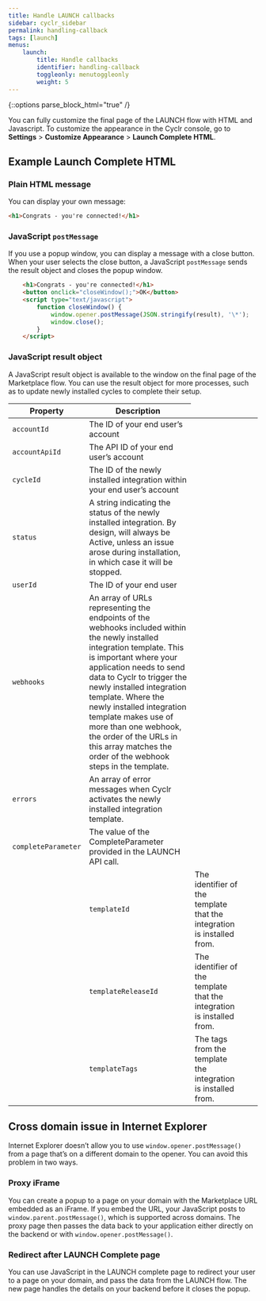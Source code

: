 ```yaml
---
title: Handle LAUNCH callbacks
sidebar: cyclr_sidebar
permalink: handling-callback
tags: [launch]
menus:
    launch:
        title: Handle callbacks
        identifier: handling-callback
        toggleonly: menutoggleonly
        weight: 5
---
```

{::options parse_block_html="true" /}
<section class="card">

You can fully customize the final page of the LAUNCH flow with HTML and Javascript. To customize the appearance in the Cyclr console, go to **Settings** > **Customize Appearance** > **Launch Complete HTML**.

</section>
<section class="card">

## Example Launch Complete HTML

### Plain HTML message

You can display your own message:

```html
<h1>Congrats - you're connected!</h1>
```

### JavaScript `postMessage`

If you use a popup window, you can display a message with a close button. When your user selects the close button, a JavaScript `postMessage` sends the result object and closes the popup window.

```html
    <h1>Congrats - you're connected!</h1>
    <button onclick="closeWindow();">OK</button>
    <script type="text/javascript"> 
        function closeWindow() {
            window.opener.postMessage(JSON.stringify(result), '\*');
            window.close(); 
        }
    </script>
```

### JavaScript result object

A JavaScript result object is available to the window on the final page of the Marketplace flow. You can use the result object for more processes, such as to update newly installed cycles to complete their setup.


<table class="col2-75">
<thead>
  <tr>
    <th><strong>Property</strong></th>
    <th><strong>Description</strong></th>
  </tr>
</thead>
<tbody>
  <tr>
    <td><code>accountId</code></td>
    <td>The ID of your end user’s account</td>
  </tr>
  <tr>
    <td><code>accountApiId</code></td>
    <td>The API ID of your end user’s account</td>
  </tr>
  <tr>
    <td><code>cycleId</code></td>
    <td>The ID of the newly installed integration within your end user’s account</td>
  </tr>
  <tr>
    <td><code>status</code></td>
    <td>A string indicating the status of the newly installed integration. By design, will always be Active, unless an issue arose during installation, in which case it will be stopped.</td>
  </tr>
  <tr>
    <td><code>userId</code></td>
    <td>The ID of your end user</td>
  </tr>
  <tr>
    <td><code>webhooks</code></td>
    <td>An array of URLs representing the endpoints of the webhooks included within the newly installed integration template. This is important where your application needs to send data to Cyclr to trigger the newly installed integration template. Where the newly installed integration template makes use of more than one webhook, the order of the URLs in this array matches the order of the webhook steps in the template.</td>
  </tr>
  <tr>
    <td><code>errors</code></td>
    <td>An array of error messages when Cyclr activates the newly installed integration template.</td>
  </tr>
  <tr>
    <td><code>completeParameter</code></td>
    <td>The value of the CompleteParameter provided in the LAUNCH API call.</td>
  </tr>
    <tr>
    <td></td>
    <td><code>templateId</code></td>
    <td>The identifier of the template that the integration is installed from.</td>
    <td></td>
    <td></td>
  </tr>
  <tr>
    <td></td>
    <td><code>templateReleaseId</code></td>
    <td>The identifier of the template that the integration is installed from.</td>
    <td></td>
    <td></td>
  </tr>
  <tr>
    <td></td>
    <td><code>templateTags</code></td>
    <td>The tags from the template the integration is installed from.</td>
    <td></td>
    <td></td>
  </tr>
</tbody>
</table>

</section>
<section class="card">

## Cross domain issue in Internet Explorer

Internet Explorer doesn’t allow you to use `window.opener.postMessage()` from a page that’s on a different domain to the opener. You can avoid this problem in two ways.

### Proxy iFrame

You can create a popup to a page on your domain with the Marketplace URL embedded as an iFrame. If you embed the URL, your JavaScript posts to `window.parent.postMessage()`, which is supported across domains. The proxy page then passes the data back to your application either directly on the backend or with `window.opener.postMessage()`.

### Redirect after LAUNCH Complete page

You can use JavaScript in the LAUNCH complete page to redirect your user to a page on your domain, and pass the data from the LAUNCH flow. The new page handles the details on your backend before it closes the popup.

</section>
